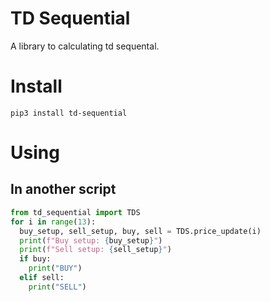 # TD Sequential
A library to calculating td sequental.
# Install
```
pip3 install td-sequential
```
# Using
## In another script
```python
from td_sequential import TDS
for i in range(13):
  buy_setup, sell_setup, buy, sell = TDS.price_update(i)
  print(f"Buy setup: {buy_setup}")
  print(f"Sell setup: {sell_setup}")
  if buy:
    print("BUY")
  elif sell:
    print("SELL")
```
